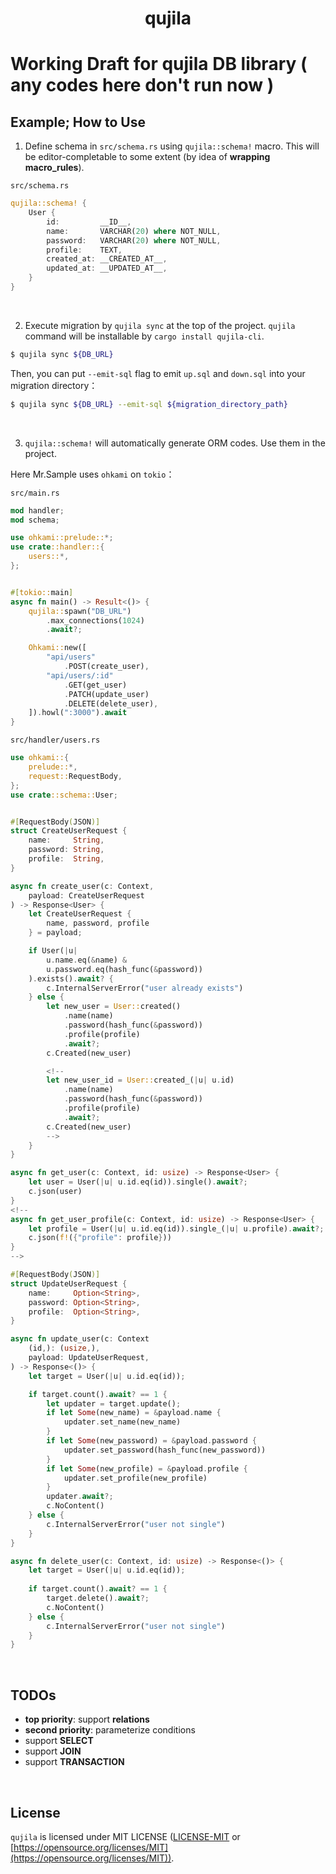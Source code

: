 <div align="center">
    <h1>qujila</h1>
</div>

# Working Draft for **qujila** DB library ( any codes here don't run now )

## Example; How to Use
1. Define schema in `src/schema.rs` using `qujila::schema!` macro. This will be editor-completable to some extent (by idea of **wrapping macro_rules**).

`src/schema.rs`
```rust
qujila::schema! {
    User {
        id:         __ID__,
        name:       VARCHAR(20) where NOT_NULL,
        password:   VARCHAR(20) where NOT_NULL,
        profile:    TEXT,
        created_at: __CREATED_AT__,
        updated_at: __UPDATED_AT__,
    }
}
```

<br/>

2. Execute migration by `qujila sync` at the top of the project. `qujila` command will be installable by `cargo install qujila-cli`.

```sh
$ qujila sync ${DB_URL}
```
Then, you can put `--emit-sql` flag to emit `up.sql` and `down.sql` into your migration directory：
```sh
$ qujila sync ${DB_URL} --emit-sql ${migration_directory_path}
```

<br/>

3. `qujila::schema!` will automatically generate ORM codes. Use them in the project.

Here Mr.Sample uses `ohkami` on `tokio`：

`src/main.rs`
```rust
mod handler;
mod schema;

use ohkami::prelude::*;
use crate::handler::{
    users::*,
};


#[tokio::main]
async fn main() -> Result<()> {
    qujila::spawn("DB_URL")
        .max_connections(1024)
        .await?;

    Ohkami::new([
        "api/users"
            .POST(create_user),
        "api/users/:id"
            .GET(get_user)
            .PATCH(update_user)
            .DELETE(delete_user),
    ]).howl(":3000").await
}
```

`src/handler/users.rs`
```rust
use ohkami::{
    prelude::*,
    request::RequestBody,
};
use crate::schema::User;


#[RequestBody(JSON)]
struct CreateUserRequest {
    name:     String,
    password: String,
    profile:  String,
}

async fn create_user(c: Context,
    payload: CreateUserRequest
) -> Response<User> {
    let CreateUserRequest {
        name, password, profile
    } = payload;

    if User(|u|
        u.name.eq(&name) &
        u.password.eq(hash_func(&password))
    ).exists().await? {
        c.InternalServerError("user already exists")
    } else {
        let new_user = User::created()
            .name(name)
            .password(hash_func(&password))
            .profile(profile)
            .await?;
        c.Created(new_user)

        <!--
        let new_user_id = User::created_(|u| u.id)
            .name(name)
            .password(hash_func(&password))
            .profile(profile)
            .await?;
        c.Created(new_user)
        -->
    }
}

async fn get_user(c: Context, id: usize) -> Response<User> {
    let user = User(|u| u.id.eq(id)).single().await?;
    c.json(user)
}
<!--
async fn get_user_profile(c: Context, id: usize) -> Response<User> {
    let profile = User(|u| u.id.eq(id)).single_(|u| u.profile).await?;
    c.json(f!({"profile": profile}))
}
-->

#[RequestBody(JSON)]
struct UpdateUserRequest {
    name:     Option<String>,
    password: Option<String>,
    profile:  Option<String>,
}

async fn update_user(c: Context
    (id,): (usize,),
    payload: UpdateUserRequest,
) -> Response<()> {
    let target = User(|u| u.id.eq(id));

    if target.count().await? == 1 {
        let updater = target.update();
        if let Some(new_name) = &payload.name {
            updater.set_name(new_name)
        }
        if let Some(new_password) = &payload.password {
            updater.set_password(hash_func(new_password))
        }
        if let Some(new_profile) = &payload.profile {
            updater.set_profile(new_profile)
        }
        updater.await?;
        c.NoContent()
    } else {
        c.InternalServerError("user not single")
    }
}

async fn delete_user(c: Context, id: usize) -> Response<()> {
    let target = User(|u| u.id.eq(id));
    
    if target.count().await? == 1 {
        target.delete().await?;
        c.NoContent()
    } else {
        c.InternalServerError("user not single")
    }
}
```

<br/>

## TODOs
- **top priority**: support **relations**
- **second priority**: parameterize conditions
- support **SELECT**
- support **JOIN**
- support **TRANSACTION**

<br/>

## License
`qujila` is licensed under MIT LICENSE ([LICENSE-MIT](https://github.com/kana-rus/qujila/blob/main/LICENSE-MIT) or [https://opensource.org/licenses/MIT](https://opensource.org/licenses/MIT)).
